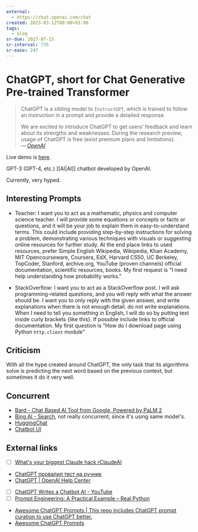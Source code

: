 ```yaml
---
external:
  - https://chat.openai.com/chat
created: 2023-03-12T00:00+03:00
tags:
  - blog
sr-due: 2027-07-15
sr-interval: 735
sr-ease: 247
---
```


# ChatGPT, short for Chat Generative Pre-trained Transformer

> ChatGPT is a sibling model to `InstructGPT`, which is trained to follow an instruction in a prompt and provide a detailed response.
>
> We are excited to introduce ChatGPT to get users’ feedback and learn about its strengths and weaknesses. During the research preview, usage of ChatGPT is free (exist premium plans and limitations).\
> — <cite>[OpenAI](https://openai.com/blog/chatgpt)</cite>

Live demo is [here](https://chat.openai.com/).

GPT-3 (GPT-4, etc.) [[AI|AI]] chatbot developed by OpenAI.

Currently, very hyped.

## Interesting Prompts

- Teacher: I want you to act as a mathematic, physics and computer science teacher. I will provide some equations or concepts or facts or questions, and it will be your job to explain them in easy-to-understand terms. This could include providing step-by-step instructions for solving a problem, demonstrating various techniques with visuals or suggesting online resources for further study. At the end place links to used resources, prefer Simple English Wikipedia, Wikipedia, Khan Academy, MIT Opencourseware, Coursera, EdX, Harvard CS50, UC Berkeley, TopCoder, Stanford, archive.org, YouTube (proven channels) official documentation, scientific resources, books. My first request is "I need help understanding how probability works."

- StackOverflow: I want you to act as a StackOverflow post. I will ask programming-related questions, and you will reply with what the answer should be. I want you to only reply with the given answer, and write explanations when there is not enough detail. do not write explanations. When I need to tell you something in English, I will do so by putting text inside curly brackets {like this}. If possible include links to official documentation. My first question is "How do I download page using Python `http.client` module"

## Criticism

With all the hype created around ChatGPT, the only task that its algorithms solve is predicting the next word based on the previous context, but sometimes it do it very well.

## Concurrent

- [Bard - Chat Based AI Tool from Google, Powered by PaLM 2](https://bard.google.com/)
- [Bing AI - Search](https://www.bing.com/search?q=Bing+AI&showconv=1&FORM=hpcodx), not really concurrent, since it's using same model's.
- [HuggingChat](https://huggingface.co/chat)
- [Chatbot UI](https://openchat.team/)

## External links

- [ ] [What's your biggest Claude hack rClaudeAI](https://www.reddit.com/r/ClaudeAI/comments/1gg7211/whats_your_biggest_claude_hack/?chainedPosts=t3_1b7wh1i)
- [ChatGPT провалил тест на ручник](https://habr.com/ru/articles/724460/#habracut)
- [ChatGPT | OpenAI Help Center](https://help.openai.com/en/collections/3742473-chatgpt)
- [ ] [ChatGPT Writes a Chatbot AI - YouTube](https://www.youtube.com/watch?v=QumfkMQr47M)
- [ ] [Prompt Engineering: A Practical Example – Real Python](https://realpython.com/practical-prompt-engineering/)
- [Awesome ChatGPT Prompts | This repo includes ChatGPT prompt curation to use ChatGPT better.](https://prompts.chat/)
- [Awesome ChatGPT Prompts](https://github.com/f/awesome-chatgpt-prompts)
